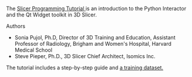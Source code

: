 The <a href="http://spujol.github.io/SlicerProgrammingTutorial/Slicer5_ProgrammingTutorial_SPujol-SPieper.pdf" target="_blank"> Slicer Programming Tutorial </a> is an introduction to the Python Interactor and the Qt Widget toolkit in 3D Slicer. 


Authors
* Sonia Pujol, Ph.D, Director of 3D Training and Education, Assistant Professor of Radiology, Brigham and Women's Hospital, Harvard Medical School
* Steve Pieper, Ph.D., 3D Slicer Chief Architect, Isomics Inc.

The tutorial includes a step-by-step guide and <a href="https://www.dropbox.com/s/51o595rzvgexp4j/SlicerProgrammingTutorialData.zip?dl=0" target="_blank"> a training dataset.
